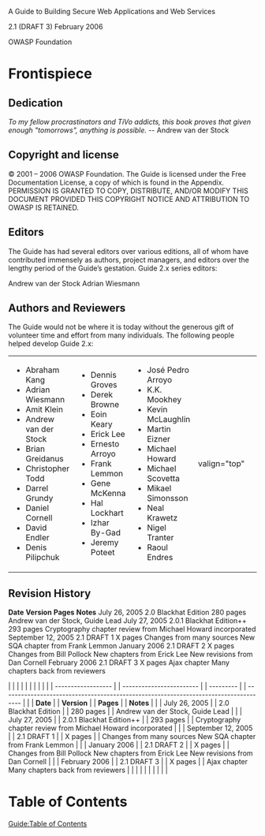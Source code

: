 A Guide to Building Secure Web Applications and Web Services

2.1 (DRAFT 3) February 2006

OWASP Foundation

# Frontispiece

## Dedication

*To my fellow procrastinators and TiVo addicts, this book proves that
given enough "tomorrows", anything is possible.* -- Andrew van der Stock

## Copyright and license

© 2001 – 2006 OWASP Foundation. The Guide is licensed under the Free
Documentation License, a copy of which is found in the Appendix.
PERMISSION IS GRANTED TO COPY, DISTRIBUTE, AND/OR MODIFY THIS DOCUMENT
PROVIDED THIS COPYRIGHT NOTICE AND ATTRIBUTION TO OWASP IS RETAINED.

## Editors

The Guide has had several editors over various editions, all of whom
have contributed immensely as authors, project managers, and editors
over the lengthy period of the Guide’s gestation. Guide 2.x series
editors:

Andrew van der Stock Adrian Wiesmann

## Authors and Reviewers

The Guide would not be where it is today without the generous gift of
volunteer time and effort from many individuals. The following people
helped develop Guide 2.x:

<table>
<tbody>
<tr class="odd">
<td><ul>
<li>Abraham Kang</li>
<li>Adrian Wiesmann</li>
<li>Amit Klein</li>
<li>Andrew van der Stock</li>
<li>Brian Greidanus</li>
<li>Christopher Todd</li>
<li>Darrel Grundy</li>
<li>Daniel Cornell</li>
<li>David Endler</li>
<li>Denis Pilipchuk</li>
</ul></td>
<td><ul>
<li>Dennis Groves</li>
<li>Derek Browne</li>
<li>Eoin Keary</li>
<li>Erick Lee</li>
<li>Ernesto Arroyo</li>
<li>Frank Lemmon</li>
<li>Gene McKenna</li>
<li>Hal Lockhart</li>
<li>Izhar By-Gad</li>
<li>Jeremy Poteet</li>
</ul></td>
<td><ul>
<li>José Pedro Arroyo</li>
<li>K.K. Mookhey</li>
<li>Kevin McLaughlin</li>
<li>Martin Eizner</li>
<li>Michael Howard</li>
<li>Michael Scovetta</li>
<li>Mikael Simonsson</li>
<li>Neal Krawetz</li>
<li>Nigel Tranter</li>
<li>Raoul Endres</li>
</ul></td>
<td><p>valign="top"</p></td>
<td><ul>
<li>Ray Stirbei</li>
<li>Richard Parke</li>
<li>Robert Hansen</li>
<li>Roy McNamara</li>
<li>Steve Taylor</li>
<li>Sverre Huseby</li>
<li>Tim Smith</li>
<li>William Hau</li>
</ul></td>
</tr>
</tbody>
</table>

## Revision History

**Date** **Version** **Pages** **Notes** July 26, 2005 2.0 Blackhat
Edition 280 pages Andrew van der Stock, Guide Lead July 27, 2005 2.0.1
Blackhat Edition++ 293 pages Cryptography chapter review from Michael
Howard incorporated September 12, 2005 2.1 DRAFT 1 X pages Changes from
many sources New SQA chapter from Frank Lemmon January 2006 2.1 DRAFT 2
X pages Changes from Bill Pollock New chapters from Erick Lee New
revisions from Dan Cornell February 2006 2.1 DRAFT 3 X pages Ajax
chapter Many chapters back from reviewers

|  |                    |  |                          |  |           |  |                                                                                      |
|  | ------------------ |  | ------------------------ |  | --------- |  | ------------------------------------------------------------------------------------ |
|  | **Date**           |  | **Version**              |  | **Pages** |  | **Notes**                                                                            |
|  | July 26, 2005      |  | 2.0 Blackhat Edition     |  | 280 pages |  | Andrew van der Stock, Guide Lead                                                     |
|  | July 27, 2005      |  | 2.0.1 Blackhat Edition++ |  | 293 pages |  | Cryptography chapter review from Michael Howard incorporated                         |
|  | September 12, 2005 |  | 2.1 DRAFT 1              |  | X pages   |  | Changes from many sources New SQA chapter from Frank Lemmon                          |
|  | January 2006       |  | 2.1 DRAFT 2              |  | X pages   |  | Changes from Bill Pollock New chapters from Erick Lee New revisions from Dan Cornell |
|  | February 2006      |  | 2.1 DRAFT 3              |  | X pages   |  | Ajax chapter Many chapters back from reviewers                                       |
|  |                    |  |                          |  |           |  |                                                                                      |

# Table of Contents

[Guide:Table of Contents](Guide:Table_of_Contents "wikilink")